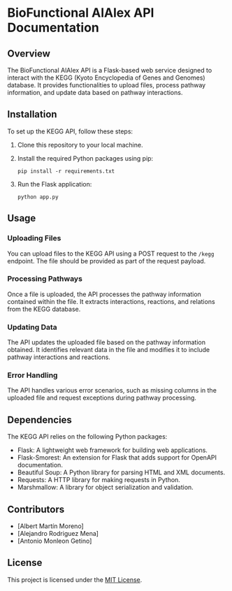 # BioFunctional AlAlex API Documentation

## Overview

The BioFunctional AlAlex API is a Flask-based web service designed to interact with the KEGG (Kyoto Encyclopedia of Genes and Genomes) database. It provides functionalities to upload files, process pathway information, and update data based on pathway interactions.

## Installation

To set up the KEGG API, follow these steps:

1. Clone this repository to your local machine.
2. Install the required Python packages using pip:

    ```
    pip install -r requirements.txt
    ```

3. Run the Flask application:

    ```
    python app.py
    ```

## Usage

### Uploading Files

You can upload files to the KEGG API using a POST request to the `/kegg` endpoint. The file should be provided as part of the request payload.

### Processing Pathways

Once a file is uploaded, the API processes the pathway information contained within the file. It extracts interactions, reactions, and relations from the KEGG database.

### Updating Data

The API updates the uploaded file based on the pathway information obtained. It identifies relevant data in the file and modifies it to include pathway interactions and reactions.

### Error Handling

The API handles various error scenarios, such as missing columns in the uploaded file and request exceptions during pathway processing.

## Dependencies

The KEGG API relies on the following Python packages:

- Flask: A lightweight web framework for building web applications.
- Flask-Smorest: An extension for Flask that adds support for OpenAPI documentation.
- Beautiful Soup: A Python library for parsing HTML and XML documents.
- Requests: A HTTP library for making requests in Python.
- Marshmallow: A library for object serialization and validation.

## Contributors

- [Albert Martín Moreno]
- [Alejandro Rodriguez Mena]
- [Antonio Monleon Getino]

## License

This project is licensed under the [MIT License](LICENSE).

